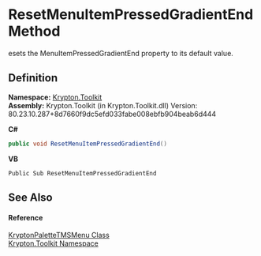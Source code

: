 # ResetMenuItemPressedGradientEnd Method


esets the MenuItemPressedGradientEnd property to its default value.



## Definition
**Namespace:** <a href="79d2eac2-21f4-54ff-7552-b20c33c30600.md">Krypton.Toolkit</a>  
**Assembly:** Krypton.Toolkit (in Krypton.Toolkit.dll) Version: 80.23.10.287+8d7660f9dc5efd033fabe008ebfb904beab6d444

**C#**
``` C#
public void ResetMenuItemPressedGradientEnd()
```
**VB**
``` VB
Public Sub ResetMenuItemPressedGradientEnd
```



## See Also


#### Reference
<a href="b46b5304-526b-95e9-69b2-b07d33185421.md">KryptonPaletteTMSMenu Class</a>  
<a href="79d2eac2-21f4-54ff-7552-b20c33c30600.md">Krypton.Toolkit Namespace</a>  
